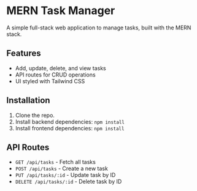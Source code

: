 # MERN Task Manager

A simple full-stack web application to manage tasks, built with the MERN stack.

## Features
- Add, update, delete, and view tasks
- API routes for CRUD operations
- UI styled with Tailwind CSS

## Installation
1. Clone the repo.
2. Install backend dependencies: `npm install`
3. Install frontend dependencies: `npm install`

## API Routes
- `GET /api/tasks` - Fetch all tasks
- `POST /api/tasks` - Create a new task
- `PUT /api/tasks/:id` - Update task by ID
- `DELETE /api/tasks/:id` - Delete task by ID
